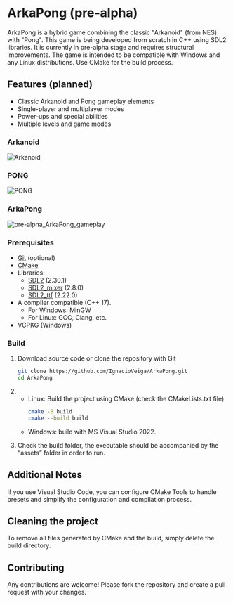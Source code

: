 # ArkaPong (pre-alpha)

ArkaPong is a hybrid game combining the classic "Arkanoid" (from NES) with "Pong". This game is being developed from scratch in C++ using SDL2 libraries. It is currently in pre-alpha stage and requires structural improvements. The game is intended to be compatible with Windows and any Linux distributions. Use CMake for the build process.

## Features (planned)
- Classic Arkanoid and Pong gameplay elements
- Single-player and multiplayer modes
- Power-ups and special abilities
- Multiple levels and game modes

### Arkanoid
![Arkanoid](https://images.squarespace-cdn.com/content/v1/5e004a01af59914152deea6d/1604237320287-Q5RPEEJ8B77OTM4OSGXV/Brick+Breaker.gif)

### PONG
![PONG](https://www.retrogames.cz/games/530/Pong-gameplay.gif)

### ArkaPong
![pre-alpha_ArkaPong_gameplay](https://github.com/IgnacioVeiga/ArkaPong/assets/42973262/5912f11a-54bc-495f-80a5-e85f92a2490c)

### Prerequisites
- [Git](https://git-scm.com/) (optional)
- [CMake](https://cmake.org/download/)
- Libraries:
  - [SDL2](https://github.com/libsdl-org/SDL) (2.30.1)
  - [SDL2_mixer](https://github.com/libsdl-org/SDL_mixer) (2.8.0)
  - [SDL2_ttf](https://github.com/libsdl-org/SDL_ttf) (2.22.0)
- A compiler compatible (C++ 17).
  - For Windows: MinGW
  - For Linux: GCC, Clang, etc.
- VCPKG (Windows)

### Build
1. Download source code or clone the repository with Git
    ```sh
    git clone https://github.com/IgnacioVeiga/ArkaPong.git
    cd ArkaPong
    ```
    
2. - Linux: Build the project using CMake (check the CMakeLists.txt file)
      ``` sh
      cmake -B build
      cmake --build build
      ```
    - Windows: build with MS Visual Studio 2022.

3. Check the build folder, the executable should be accompanied by the “assets” folder in order to run.

## Additional Notes
If you use Visual Studio Code, you can configure CMake Tools to handle presets and simplify the configuration and compilation process.

## Cleaning the project
To remove all files generated by CMake and the build, simply delete the build directory.

## Contributing
Any contributions are welcome! Please fork the repository and create a pull request with your changes.
